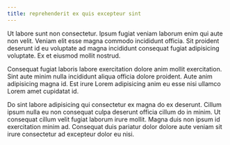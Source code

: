 ```yaml
---
title: reprehenderit ex quis excepteur sint
---
```


Ut labore sunt non consectetur. Ipsum fugiat veniam laborum enim qui aute non velit. Veniam elit esse magna commodo incididunt officia. Sit proident deserunt id eu voluptate ad magna incididunt consequat fugiat adipisicing voluptate. Ex et eiusmod mollit nostrud.

Consequat fugiat laboris labore exercitation dolore anim mollit exercitation. Sint aute minim nulla incididunt aliqua officia dolore proident. Aute anim adipisicing magna id. Est irure Lorem adipisicing anim eu esse nisi ullamco Lorem amet cupidatat id.

Do sint labore adipisicing qui consectetur ex magna do ex deserunt. Cillum ipsum nulla eu non consequat culpa deserunt officia cillum do in minim. Ut consequat cillum velit fugiat laborum irure mollit. Magna duis non ipsum id exercitation minim ad. Consequat duis pariatur dolor dolore aute veniam sit irure consectetur ad excepteur dolor eu nisi.